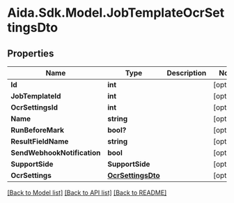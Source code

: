 # Aida.Sdk.Model.JobTemplateOcrSettingsDto

## Properties

Name | Type | Description | Notes
------------ | ------------- | ------------- | -------------
**Id** | **int** |  | [optional] 
**JobTemplateId** | **int** |  | [optional] 
**OcrSettingsId** | **int** |  | [optional] 
**Name** | **string** |  | [optional] 
**RunBeforeMark** | **bool?** |  | [optional] 
**ResultFieldName** | **string** |  | [optional] 
**SendWebhookNotification** | **bool** |  | [optional] 
**SupportSide** | **SupportSide** |  | [optional] 
**OcrSettings** | [**OcrSettingsDto**](OcrSettingsDto.md) |  | [optional] 

[[Back to Model list]](../README.md#documentation-for-models) [[Back to API list]](../README.md#documentation-for-api-endpoints) [[Back to README]](../README.md)

